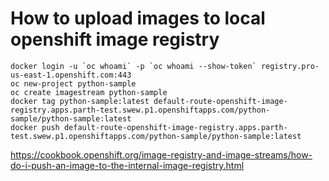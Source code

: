# How to upload images to local openshift image registry

```
docker login -u `oc whoami` -p `oc whoami --show-token` registry.pro-us-east-1.openshift.com:443
oc new-project python-sample
oc create imagestream python-sample
docker tag python-sample:latest default-route-openshift-image-registry.apps.parth-test.swew.p1.openshiftapps.com/python-sample/python-sample:latest
docker push default-route-openshift-image-registry.apps.parth-test.swew.p1.openshiftapps.com/python-sample/python-sample:latest
```

https://cookbook.openshift.org/image-registry-and-image-streams/how-do-i-push-an-image-to-the-internal-image-registry.html
